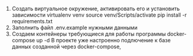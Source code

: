 1. Создать виртуальное окружение, активировать его и установить зависимости
virtualenv venv
source venv/Scripts/activate
pip install -r requirements.txt
2. Заполнить файл .env.example нужными данными
3. Создаем контейнеры требующиеся для работы программы
docker-compose up -d
В проекте уже настроенно подлючение к базе данных созданной через docker-compose,